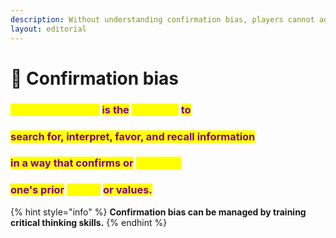 ```yaml
---
description: Without understanding confirmation bias, players cannot advance their skills.
layout: editorial
---
```


# 🤨 Confirmation bias

###

### <mark style="color:yellow;">Confirmation bias</mark> <mark style="color:purple;">is the</mark> <mark style="color:yellow;">tendency</mark> <mark style="color:purple;">to</mark>

### <mark style="color:purple;">search for, interpret, favor, and recall information</mark>&#x20;

### <mark style="color:purple;">in a way that confirms or</mark> <mark style="color:yellow;">supports</mark>

### <mark style="color:purple;">one's prior</mark> <mark style="color:yellow;">beliefs</mark> <mark style="color:purple;">or values.</mark>&#x20;

<mark style="color:purple;"></mark>

<mark style="color:purple;"></mark>

{% hint style="info" %}
**Confirmation bias can be managed by training critical thinking skills.**
{% endhint %}

